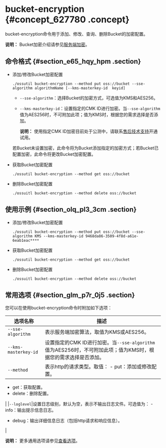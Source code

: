 # bucket-encryption {#concept_627780 .concept}

bucket-encryption命令用于添加、修改、查询、删除Bucket的加密配置。

**说明：** Bucket加密介绍请参见[服务端加密](https://www.alibabacloud.com/help/zh/doc-detail/119320.html)。

## 命令格式 {#section_e65_hqy_hpm .section}

-   添加/修改Bucket加密配置

    ``` {#codeblock_1yn_lfz_g1u}
    ./ossutil bucket-encryption --method put oss://bucket --sse-algorithm algorithmName [--kms-masterkey-id  keyid]
    ```

    -   `--sse-algorithm`：选择Bucket的加密方式，可选值为KMS和AES256。
    -   `--kms-masterkey-id`：设置指定的CMK ID进行加密。当`--sse-algorithm`值为AES256时，不可附加此项；值为KMS时，根据您的需求选择是否添加。

        **说明：** 使用指定CMK ID加密目前处于公测中，请联系[售后技术支持](https://selfservice.console.aliyun.com/ticket/createIndex)开通试用。

    若Bucket未设置加密，此命令将为Bucket添加指定的加密方式；若Bucket已配置加密，此命令将更改Bucket加密配置。

-   获取Bucket加密配置

    ``` {#codeblock_oms_yix_l2h}
    ./ossutil bucket-encryption --method get oss://bucket
    ```

-   删除Bucket加密配置

    ``` {#codeblock_f0j_qnt_x22}
    ./ossuitl bucket-encryption --method delete oss://bucket
    ```


## 使用示例 {#section_olq_pl3_3cm .section}

-   添加/修改Bucket加密配置

    ``` {#codeblock_nh9_qn9_a3c}
    ./ossutil bucket-encryption --method put oss://bucket --sse-algorithm KMS --kms-masterkey-id 9468da86-3509-4f8d-a61e-6eab1eac****
    ```

-   获取Bucket加密配置

    ``` {#codeblock_mz7_shl_bpd}
    ./ossutil bucket-encryption --method get oss://bucket
    ```

-   删除Bucket加密配置

    ``` {#codeblock_5l8_ux8_mtn}
    ./ossuitl bucket-encryption --method delete oss://bucket
    ```


## 常用选项 {#section_glm_p7r_0j5 .section}

您可以在使用bucket-encryption命令时附加如下选项：

|选项名称|描述|
|----|--|
|`--sse-algorithm`|表示服务端加密算法，取值为KMS或AES256。|
|`--kms-masterkey-id`|设置指定的CMK ID进行加密。当`--sse-algorithm`值为AES256时，不可附加此项；值为KMS时，根据您的需求选择是否添加。|
|`--method`|表示http的请求类型。取值： -   put：添加或修改配置。
-   get：获取配置。
-   delete：删除配置。

 |
|`--loglevel`|设置日志级别，默认为空，表示不输出日志文件。可选值为： -   info：输出提示信息日志。
-   debug：输出详细信息日志（包括http请求和响应信息）。

 |

**说明：** 更多通用选项请参见[查看选项](intl.zh-CN/ossutil多版本文档/查看选项.md#)。

